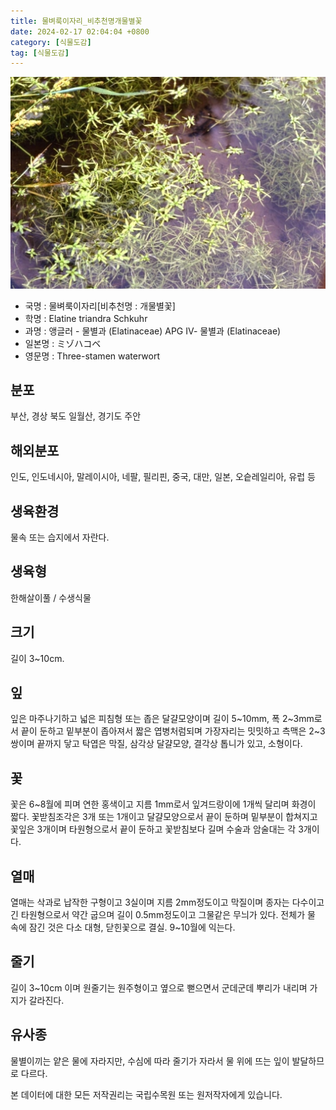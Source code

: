```yaml
---
title: 물벼룩이자리_비추천명개물별꽃
date: 2024-02-17 02:04:04 +0800
category: [식물도감]
tag: [식물도감]
---
```




![물벼룩이자리[비추천명 : 개물별꽃]](/assets/img/fileUpload/plants/basic/Elatinaceae/Elatine/12033/1_th2.JPG)
- 국명 : 물벼룩이자리[비추천명 : 개물별꽃]
- 학명 : Elatine triandra Schkuhr
- 과명 : 앵글러 - 물별과 (Elatinaceae) APG Ⅳ- 물별과 (Elatinaceae)
- 일본명 : ミゾハコベ
- 영문명 : Three-stamen waterwort


## 분포
부산, 경상 북도 일월산, 경기도 주안
## 해외분포
인도, 인도네시아, 말레이시아, 네팔, 필리핀, 중국, 대만, 일본, 오슽레일리아, 유럽 등
## 생육환경
물속 또는 습지에서 자란다.
## 생육형
한해살이풀 / 수생식물
## 크기
길이 3~10cm.
## 잎
잎은 마주나기하고 넓은 피침형 또는 좁은 달걀모양이며 길이 5~10mm, 폭 2~3mm로서 끝이 둔하고 밑부분이 좁아져서 짧은 엽병처럼되며 가장자리는 밋밋하고 측맥은 2~3쌍이며 끝까지 닿고 탁엽은 막질, 삼각상 달걀모양, 결각상 톱니가 있고, 소형이다.
## 꽃
꽃은 6~8월에 피며 연한 홍색이고 지름 1mm로서 잎겨드랑이에 1개씩 달리며 화경이 짧다. 꽃받침조각은 3개 또는 1개이고 달걀모양으로서 끝이 둔하며 밑부분이 합쳐지고 꽃잎은 3개이며 타원형으로서 끝이 둔하고 꽃받침보다 길며 수술과 암술대는 각 3개이다.
## 열매
열매는 삭과로 납작한 구형이고 3실이며 지름 2mm정도이고 막질이며 종자는 다수이고 긴 타원형으로서 약간 굽으며 길이 0.5mm정도이고 그물같은 무늬가 있다. 전체가 물 속에 잠긴 것은 다소 대형, 닫힌꽃으로 결실. 9~10월에 익는다.
## 줄기
길이 3~10cm 이며 원줄기는 원주형이고 옆으로 뻗으면서 군데군데 뿌리가 내리며 가지가 갈라진다.
## 유사종
물별이끼는 얕은 물에 자라지만, 수심에 따라 줄기가 자라서 물 위에 뜨는 잎이 발달하므로 다르다.






본 데이터에 대한 모든 저작권리는 국립수목원 또는 원저작자에게 있습니다.
